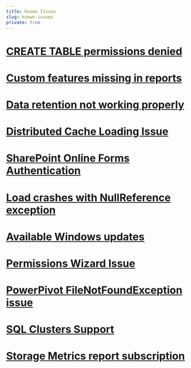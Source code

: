 ```yaml
---
title: Known Issues
slug: known-issues
private: true
---
```


# [CREATE TABLE permissions denied](create-table.md)
# [Custom features missing in reports](custom-features-missing.md)
# [Data retention not working properly](data-retention.md)
# [Distributed Cache Loading Issue](distributed-cache.md)
# [SharePoint Online Forms Authentication ](forms-authentication-spo.md)
# [Load crashes with NullReference exception](load-crashes-nullexception.md)
# [Available Windows updates](load-windows-updates.md)
# [Permissions Wizard Issue](permissions-wizard-issue.md)
# [PowerPivot FileNotFoundException issue](powerpivot-load-filenotfound.md)
# [SQL Clusters Support](sql-cluster-support.md)
# [Storage Metrics report subscription](subscription-storage-metrics.md)